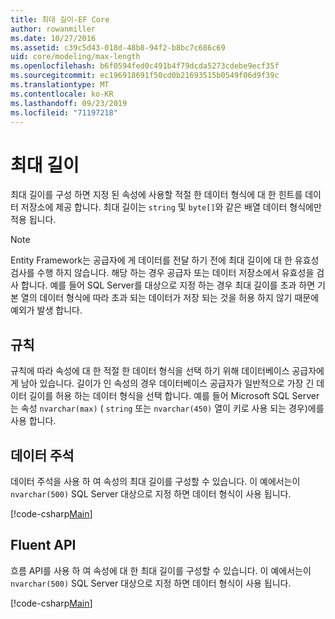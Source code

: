 ```yaml
---
title: 최대 길이-EF Core
author: rowanmiller
ms.date: 10/27/2016
ms.assetid: c39c5d43-018d-48b8-94f2-b8bc7c686c69
uid: core/modeling/max-length
ms.openlocfilehash: b6f0594fed0c491b4f79dcda5273cdebe9ecf35f
ms.sourcegitcommit: ec196918691f50cd0b21693515b0549f06d9f39c
ms.translationtype: MT
ms.contentlocale: ko-KR
ms.lasthandoff: 09/23/2019
ms.locfileid: "71197218"
---
```

# <a name="maximum-length"></a>최대 길이

최대 길이를 구성 하면 지정 된 속성에 사용할 적절 한 데이터 형식에 대 한 힌트를 데이터 저장소에 제공 합니다. 최대 길이는 `string` 및 `byte[]`와 같은 배열 데이터 형식에만 적용 됩니다.

> [!NOTE]  
> Entity Framework는 공급자에 게 데이터를 전달 하기 전에 최대 길이에 대 한 유효성 검사를 수행 하지 않습니다. 해당 하는 경우 공급자 또는 데이터 저장소에서 유효성을 검사 합니다. 예를 들어 SQL Server를 대상으로 지정 하는 경우 최대 길이를 초과 하면 기본 열의 데이터 형식에 따라 초과 되는 데이터가 저장 되는 것을 허용 하지 않기 때문에 예외가 발생 합니다.

## <a name="conventions"></a>규칙

규칙에 따라 속성에 대 한 적절 한 데이터 형식을 선택 하기 위해 데이터베이스 공급자에 게 남아 있습니다. 길이가 인 속성의 경우 데이터베이스 공급자가 일반적으로 가장 긴 데이터 길이를 허용 하는 데이터 형식을 선택 합니다. 예를 들어 Microsoft SQL Server는 속성 `nvarchar(max)` ( `string` 또는 `nvarchar(450)` 열이 키로 사용 되는 경우)에를 사용 합니다.

## <a name="data-annotations"></a>데이터 주석

데이터 주석을 사용 하 여 속성의 최대 길이를 구성할 수 있습니다. 이 예에서는이 `nvarchar(500)` SQL Server 대상으로 지정 하면 데이터 형식이 사용 됩니다.

[!code-csharp[Main](../../../samples/core/Modeling/DataAnnotations/MaxLength.cs?highlight=14)]

## <a name="fluent-api"></a>Fluent API

흐름 API를 사용 하 여 속성에 대 한 최대 길이를 구성할 수 있습니다. 이 예에서는이 `nvarchar(500)` SQL Server 대상으로 지정 하면 데이터 형식이 사용 됩니다.

[!code-csharp[Main](../../../samples/core/Modeling/FluentAPI/MaxLength.cs?highlight=11-13)]
